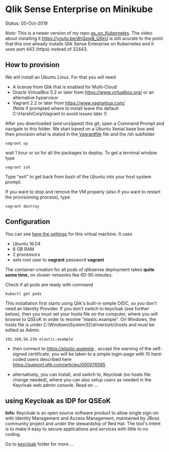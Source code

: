 # Qlik Sense Enterprise on Minikube

Status: 05-Oct-2019

*Note:* This is a newer version of my repo <a href="https://github.com/ChristofSchwarz/qs_on_Kubernetes/tree/master/vagrantprovision">qs_on_Kubernetes</a>. The video about installing it https://youtu.be/dhQowB_Q9xU is still acurate to the point that this one already installs Qlik Sense Enterprise on Kubernetes and it uses port 443 (https) instead of 32443. 

 ## How to provision 

We will install an Ubuntu Linux. For that you will need 

 - A license from Qlik that is enabled for Multi-Cloud
 - Oracle VirtualBox 5.2 or later from https://www.virtualbox.org/ or an alternative hypervisor
 - Vagrant 2.2 or later from https://www.vagrantup.com/ <br/>(Note if prompted where to install leave the default C:\HarshiCorp\Vagrant to avoid issues later !)

After you downloaded (and unzipped) this git, open a Command Prompt and navigate to this folder. We start based on a Ubuntu Xenial base box and then provision what is stated in the <a href="Vagrantfile">Vagrantfile</a> file and the /sh subfolder
``` 
vagrant up
```
wait 1 hour or so for all the packages to deploy. To get a terminal window type
```
vagrant ssh
```
Type "exit" to get back from bash of the Ubuntu into your host system prompt.

If you want to stop and remove the VM properly (also if you want to restart the provisioning process), type
```
vagrant destroy
```

 ## Configuration

You can see <a href="Vagrantfile">here the settings</a> for this virtual machine. It uses 
 * Ubuntu 16.04
 * 6 GB RAM
 * 2 processors
 * sets root user to __vagrant__ password __vagrant__

The container-creation for all pods of qliksense deployment takes **quite some time**, on slower networks like 60-90 minutes.

Check if all pods are ready with command
```
kubectl get pods
```
This installation first starts using Qlik's built-in simple OIDC, so you don't need an Identity Provider. If you don't switch to keycloak (see further below), then you must set your hosts file oo the computer, where you will browse to QSEoK in order to resolve "elastic.example". On Windows, the hosts file is under C:\Windows\System32\drivers\etc\hosts and must be edited as Admin.
```
192.168.56.234 elastic.example
```
 * then connect to https://elastic.example , accept the warning of the self-signed certificate, you will be taken to a simple login-page with 10 hard-coded users described here https://support.qlik.com/articles/000076585
 
 * alternatively, you can install, and switch to, Keycloak (no hosts file change needed), where you can also setup users as needed in the Keycloak web admin console. Read on ...

## using Keycloak as IDP for QSEoK

**Info:** Keycloak is an open source software product to allow single sign-on with Identity Management and Access Management, maintained by JBoss community project and under the stewardship of Red Hat. The tool's intent is to make it easy to secure applications and services with little to no coding.

Go to <a href="keycloak">keycloak</a> folder for more ...


